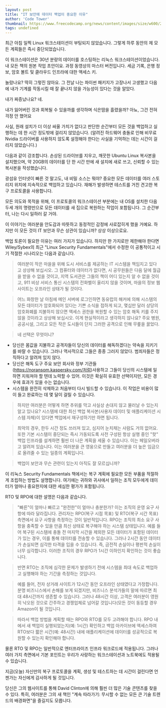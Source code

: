```yaml
---
layout: post
title: "IT 보안에 데이터 백업이 중요한 이유"
author: 'Code Tower'
thumbnail: https://www.freecodecamp.org/news/content/images/size/w600/2021/01/backup-recovery.jpg
tags: undefined
---
```



최근 아침 일찍 Linux 워크스테이션이 부팅되지 않았습니다. 그렇게 하루 동안의 제 모든 계획들은 즉시 중단되었습니다.

이 워크스테이션은 30년 분량의 데이터를 호스팅하는 리눅스 워크스테이션이었습니다. 내 모든 책의 원본 작업 초안이요. 과정 동영상의 마스터 버전입니다. 세금 기록, 은행 정보, 암호 볼트 및 클라우드 인프라에 대한 액세스 키.

놀랐나요? 딱히 그렇진 않아요. 그 전날 나는 파이썬 패키지가 고장나서 고생했고 다음에 내가 기계를 작동시킬 때 잘 끝나지 않을 가능성이 있다는 것을 알았다.

내가 짜증났나요? 네.

내가 잃어버린 것과 회복될 수 있을까를 생각하며 식은땀을 흘렸을까? 아뇨, 그건 전혀 걱정 안 했어요

사실, 원래 설치가 더 이상 싸울 가치가 없다고 판단한 순간부터 모든 것을 백업하고 실행하는 데 한 시간 정도밖에 걸리지 않았습니다. (알려진 하드웨어 충돌로 인해 비무료 Nvidia 드라이버를 사용하지 않도록 설정해야 한다는 사실을 기억하는 데는 시간이 걸리지 않았습니다.)

다음과 같이 강조합니다. 손상된 드라이브를 지우고, 깨끗한 Ubuntu Linux 복사본을 설치했으며, 약 20GB의 데이터를 단 한 시간 만에 새 설치에 새로 쓰고, 신뢰할 수 있는 복사본을 작성했습니다.

광섬유 인터넷이 빠른 것 말고도, 내 비밀 소스는 뭐야? 중요한 모든 데이터를 여러 스토리지 위치에 지속적으로 백업하고 있습니다. 재해가 발생하면 테스트를 거친 견고한 복구 프로토콜을 사용합니다.

모든 의도와 목적을 위해, 이 프로토콜의 워크스테이션 부분에는 내 OS를 설치한 다음 두세 개의 명령만으로 모든 데이터를 새 집으로 복원하는 작업이 포함됩니다. 그 순간부터, 나는 다시 일하러 갈 거야.

이 이야기는 여러분을 안도감과 따뜻하고 동정적인 감정에 사로잡히게 했을 거예요. 하지만 이 모든 것이 IT 보안과 무슨 상관이 있습니까? 상상 이상으로요.

백업 토론이 필요한 이유는 여러 가지가 있습니다. 하지만 한 가지로만 제한해야 한다면 Wiley/Sybex의 최근 "Linux Security Fundamentals"에서 수정한 이 공통적이고 시기 적절한 시나리오는 다음과 같습니다.

> 여러분이 작은 마을을 위해 도시 서비스를 제공하는 IT 시스템을 책임지고 있다고 상상해 보십시오. 그 컴퓨터와 데이터가 없다면, 시 공무원들은 다음 달에 월급을 받을 수 없을 것이고, 지역 도서관은 그들의 책이 어디 있는지 알 수 없을 것이고, 911 비상 서비스 통신 시스템의 전화벨이 울리지 않을 것이며, 마을의 정보 웹사이트는 오프라인 상태가 될 것이다.

> 어느 화창한 날 아침에 메인 서버에 로그인하면 동유럽의 해커에 의해 시스템의 모든 데이터가 암호화되어 있다는 기쁜 소식을 접하게 되고, 몇십만 달러 상당의 암호화폐를 지불하지 않으면 액세스 권한을 복원할 수 있는 암호 해독 키를 주지 않을 것이라고 상상해 보십시오. 이게 현실적이라고 생각하지 않나요? 주요 병원, 공공시설, 그리고 모든 작은 도시들이 단지 그러한 공격으로 인해 무릎을 꿇었다.

> 네 선택은 무엇이니?

- 당신은 몸값을 지불하고 공격자들이 당신의 데이터를 해독하겠다는 약속을 지키기를 바랄 수 있습니다. 그러나 역사적으로 그들은 종종 그러지 않았다. 범죄자들은 정직하다고 알려져 있지 않다.
- 당신은 해독 도구 주요 보안 회사와 정부 기관들(https://noransom.kaspersky.com/처럼)사용하고 그들이 당신의 시스템에 일하면 지워져야 할 텐데 노력할 수 있어. 이것은 확실히 유효한 선택이지만, 모든 경우에 효과가 있을 수는 없습니다.
- 시스템을 완전히 삭제하고 처음부터 다시 빌드할 수 있습니다. 이 작업은 비용이 많이 들고 완료하는 데 몇 달이 걸릴 수 있습니다.

> 하지만 여러분은 어떻게 하면 추위를 막고 사실상 손대지 않고 물러날 수 있는지 알고 있나요? 시스템에 대한 최신 백업 복사본(사용자 데이터 및 애플리케이션 시스템 자체)이 있다면 백업에서 재구성하기만 하면 됩니다.

> 최악의 경우, 한두 시간 정도 쓰러져 있고, 심지어 눈치채는 사람도 거의 없어요. 또한 기본 시스템이 중단되는 즉시 가동되도록 사전 구성된 항상 실행 중인 "핫" 백업 인프라를 설계하면 훨씬 더 나은 계획을 세울 수 있습니다. 이는 페일오버라고 알려져 있습니다. 이는 여러분을 큰 영웅으로 만들고 여러분을 더 높은 임금으로 올려줄 수 있는 일종의 계획입니다.

> 백업이 보안과 무슨 관련이 있는지 아직도 잘 모르십니까?

이 리눅스 Security Fundamentals 책에서는 복구 계획에 필요한 모든 부품을 적절하게 조립하는 방법도 설명합니다. 여기에는 귀하와 귀사에서 일하는 조직 모두에게 데이터가 얼마나 중요한지에 대한 세심한 평가가 포함됩니다.

RTO 및 RPO에 대한 설명은 다음과 같습니다.

> "빠른"이 얼마나 빠르고 "완전한"이 얼마나 충분한가? 이는 조직의 운영 요구 사항에 따라 달라집니다. 관리자는 RPO(복구 시점 목표) 및 RTO(복구 시간 목표) 측면에서 요구 사항을 측정하는 것이 일반적입니다. RPO는 조직의 최소 요구 사항을 충족할 수 있을 만큼 최신 상태로 복구해야 하는 시스템 상태입니다. 예를 들어 복구된 시스템에 충돌 전 마지막 시간을 제외한 모든 데이터가 포함된 데이터가 있는 경우, 이를 통해 데이터를 전송할 수 있습니다. 그러나 2시간 동안 데이터가 손실되면 심각한 타격을 입을 수 있습니다. 즉, 금전적 손실이나 평판적 손실이 너무 심각합니다. 이러한 조직의 경우 RPO가 1시간 이하인지 확인하는 것이 좋습니다.

> 반면 RTO는 조직에 심각한 문제가 발생하기 전에 시스템을 최대 속도로 백업하고 실행해야 하는 기간을 측정하는 것입니다.

> 예를 들어, 전자 상거래 사이트가 12시간 동안 오프라인 상태였다고 가정합니다. 분명 비즈니스에서 손해를 보게 되겠지만, 비즈니스 분석가들의 말에 따르면 최대 48시간까지 생존할 수 있습니다. 그러나 48시간 이상, 고객은 여러분이 영원히 낙오된 것으로 간주하고 경쟁업체로 넘어갈 것입니다(모든 것이 동등할 경우 Amazon이 될 것입니다.

> 따라서 백업 방법을 계획할 때는 RPO와 RTO를 모두 고려해야 합니다. RPO 내에서 새 백업이 실행되었는지(예: 1시간) 확인하고 백업 아카이브에 액세스하여 RTO보다 짧은 시간(예: 48시간) 내에 애플리케이션에 데이터를 성공적으로 복원할 수 있는지 확인해야 합니다.

물론 RTO 및 RPO는 일반적으로 엔터프라이즈 인프라 워크로드에 적용됩니다. 그러나 여러 가지 측면에서 기본 포인트는 우리가 사랑하는 워크스테이션과 노트북에도 적용될 수 있습니다.

지금(오늘) 자신만의 복구 프로토콜을 계획, 생성 및 테스트하는 데 시간이 걸린다면 언젠가는 자신에게 감사하게 될 것입니다.

당신은 그의 웹사이트를 통해 David Clinton에 의해 훨씬 더 많은 기술 콘텐츠를 찾을 수 있다. 특히, 여러분은 그의 새 책인 "계속 따라가기: 무시할 수 없는 모든 큰 기술 트렌드의 배경화면"을 즐길지도 모릅니다.